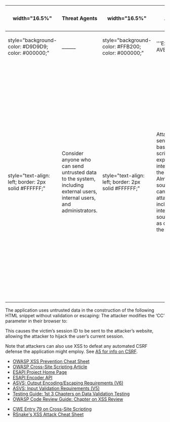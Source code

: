 <center>

<table>
<thead>
<tr class="header">
<th><p>width="16.5%"</p></th>
<th><p>Threat Agents</p></th>
<th><p>width="16.5%"</p></th>
<th><p>Attack Vectors</p></th>
<th><p>width="33%" colspan="2"</p></th>
<th><p>Security Weakness</p></th>
<th><p>width="16.5%"</p></th>
<th><p>Technical Impacts</p></th>
<th><p>width="16.5%"</p></th>
<th><p>Business Impacts</p></th>
</tr>
</thead>
<tbody>
<tr class="odd">
<td><p>style="background-color: #D9D9D9; color: #000000;"</p></td>
<td><p>______</p></td>
<td><p>style="background-color: #FFB200; color: #000000;"</p></td>
<td><p>'''Exploitability<br />
AVERAGE</p></td>
<td><p>style="background-color: #FF00FF; color: #000000;"</p></td>
<td><p>'''Prevalence<br />
VERY WIDESPREAD</p></td>
<td><p>style="background-color: #FF0000; color: #000000;"</p></td>
<td><p>'''Detectability<br />
EASY</p></td>
<td><p>style="background-color: #FFB200; color: #000000;"</p></td>
<td><p>'''Impact<br />
MODERATE</p></td>
</tr>
<tr class="even">
<td><p>style="text-align: left; border: 2px solid #FFFFFF;"</p></td>
<td><p>Consider anyone who can send untrusted data to the system, including external users, internal users, and administrators.</p></td>
<td><p>style="text-align: left; border: 2px solid #FFFFFF;"</p></td>
<td><p>Attacker sends text- based attack scripts that exploit the interpreter in the browser. Almost any source of data can be an attack vector, including internal sources such as data from the database.</p></td>
<td><p>colspan="2" style="text-align: left;border: 2px solid #FFFFFF;"</p></td>
<td><p><a href="Cross-site_Scripting_(XSS)" title="wikilink">XSS</a> is the most prevalent web application security flaw. XSS flaws occur when an application includes user supplied data in a page sent to the browser without properly validating or escaping that content. There are three known types of XSS flaws: 1) <a href="Cross-site_Scripting_(XSS)#Stored_XSS_Attacks" title="wikilink">Stored</a>, 2) <a href="Cross-site_Scripting_(XSS)#Reflected_XSS_Attacks" title="wikilink">Reflected</a>, and 3) <a href="DOM_Based_XSS" title="wikilink">DOM based XSS</a>.</p>
<p>Detection of most XSS flaws is fairly easy via testing or code analysis.</p></td>
<td><p>style="text-align: left; border: 2px solid #FFFFFF;"</p></td>
<td><p>Attackers can execute scripts in a victim’s browser to hijack user sessions, deface web sites, insert hostile content, redirect users, hijack the user’s browser using malware, etc.</p></td>
<td><p>style="text-align: left; border: 2px solid #FFFFFF;"</p></td>
<td><p>Consider the business value of the affected system and all the data it processes.</p>
<p>Also consider the business impact of public exposure of the vulnerability.</p></td>
</tr>
</tbody>
</table>

</center>

The application uses untrusted data in the construction of the following
HTML snippet without validation or escaping: The attacker modifies the
‘CC’ parameter in their browser to:

This causes the victim’s session ID to be sent to the attacker’s
website, allowing the attacker to hijack the user’s current session.

Note that attackers can also use XSS to defeat any automated CSRF
defense the application might employ. See [A5 for info on
CSRF](Top_10_2010-A5 "wikilink").

  - [OWASP XSS Prevention Cheat
    Sheet](XSS_\(Cross_Site_Scripting\)_Prevention_Cheat_Sheet "wikilink")
  - [OWASP Cross-Site Scripting
    Article](Cross-site_Scripting_\(XSS\) "wikilink")
  - [ESAPI Project Home Page](ESAPI "wikilink")
  - [ESAPI Encoder
    API](http://owasp-esapi-java.googlecode.com/svn/trunk_doc/latest/org/owasp/esapi/Encoder.html)
  - [ASVS: Output Encoding/Escaping Requirements
    (V6)](http://www.owasp.org/index.php/ASVS#tab=Downloads)
  - [ASVS: Input Validation Requirements
    (V5)](http://www.owasp.org/index.php/ASVS#tab=Downloads)
  - [Testing Guide: 1st 3 Chapters on Data Validation
    Testing](Testing_for_Data_Validation "wikilink")
  - [OWASP Code Review Guide: Chapter on XSS
    Review](Reviewing_Code_for_Cross-site_scripting "wikilink")

<!-- end list -->

  - [CWE Entry 79 on Cross-Site
    Scripting](http://cwe.mitre.org/data/definitions/79.html)
  - [RSnake's XSS Attack Cheat Sheet](http://ha.ckers.org/xss.html)